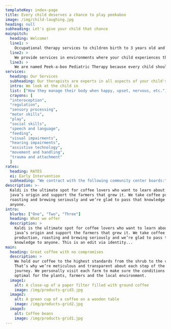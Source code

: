 ```yaml
---
templateKey: index-page
title: Every child deserves a chance to play peekaboo
image: /img/child-laughing.jpg
heading: null
subheading: Let's give your child that chance
mainpitch:
  heading: Welcome!
  line1: >
    Occupational therapy services to children birth to 3 years old and their families in the Denver-metro area.
  line2: >
    We provide services in environments where your child experiences the most; your home, your daycare, or in the community.
  line3: >
    We are named Peek-a-boo Pediatric Therapy because every child should have the opportunity to play the game of peek-a-boo with their parents, siblings, grandparents and any other person in their life.
services:
  heading: Our Services
  subheading: Our therapists are experts in all aspects of your child's development.
  intro: We look at the child in
  list: ["How they manage their body when happy, upset, nervous, etc.", "How they interact and react to different sensory experiences such as touch, taste, smell, sound, and what they look at.", "How they interpret how they move and understanding the components needed to play with toys and their caregivers."]
  crayons: [
  "interoception",
  "regulation",
  "sensory processing",
  "motor skills",
  "play",
  "social skills",
  "speech and language",
  "feeding",
  "visual impairments",
  "hearing impairments",
  "assistive technology",
  "movement and handling",
  "trauma and attachment"
  ]
rates:
  heading: RATES
  ei: Early Intervention
  subheading: "We contract with the following community center boards:"
description: >-
  Kaldi is the ultimate spot for coffee lovers who want to learn about their
  java’s origin and support the farmers that grew it. We take coffee production,
  roasting and brewing seriously and we’re glad to pass that knowledge to
  anyone.
intro:
  blurbs: ["One", "Two", "Three"]
  heading: What we offer
  description: >
    Kaldi is the ultimate spot for coffee lovers who want to learn about their
    java’s origin and support the farmers that grew it. We take coffee
    production, roasting and brewing seriously and we’re glad to pass that
    knowledge to anyone. This is an edit via identity...
main:
  heading: Great coffee with no compromises
  description: >
    We hold our coffee to the highest standards from the shrub to the cup.
    That’s why we’re meticulous and transparent about each step of the coffee’s
    journey. We personally visit each farm to make sure the conditions are
    optimal for the plants, farmers and the local environment.
  image1:
    alt: A close-up of a paper filter filled with ground coffee
    image: /img/products-grid3.jpg
  image2:
    alt: A green cup of a coffee on a wooden table
    image: /img/products-grid2.jpg
  image3:
    alt: Coffee beans
    image: /img/products-grid1.jpg
---
```

